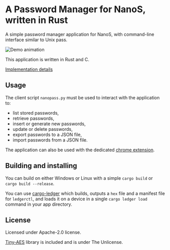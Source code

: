 # A Password Manager for NanoS, written in Rust

A simple password manager application for NanoS, with command-line interface
similar to Unix pass.

![Demo animation](doc/demo.gif)

This application is written in Rust and C.

[Implementation details](doc/impl.md)

## Usage

The client script `nanopass.py` must be used to interact with the application
to:
- list stored passwords,
- retrieve passwords,
- insert or generate new passwords,
- update or delete passwords,
- export passwords to a JSON file,
- import passwords from a JSON file.

The application can also be used with the dedicated [chrome extension](https://github.com/LedgerHQ/nanopass-chrome-ext).

## Building and installing

You can build on either Windows or Linux with a simple `cargo build` or
`cargo build --release`.

You can use
[cargo-ledger](https://github.com/ledgerhq/cargo-ledger) which
builds, outputs a `hex` file and a manifest file for `ledgerctl`, and loads it
on a device in a single `cargo ledger load` command in your app directory.

## License

Licensed under Apache-2.0 license.

[Tiny-AES](https://github.com/kokke/tiny-AES-c) library is included and is under
The Unlicense.
